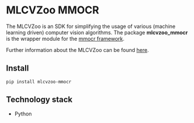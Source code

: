 # MLCVZoo MMOCR

The MLCVZoo is an SDK for simplifying the usage of various (machine learning driven)
computer vision algorithms. The package **mlcvzoo_mmocr** is the wrapper module for
the [mmocr framework](https://github.com/open-mmlab/mmocr).

Further information about the MLCVZoo can be found [here](../README.md).

## Install
`
pip install mlcvzoo-mmocr
`

## Technology stack

- Python
